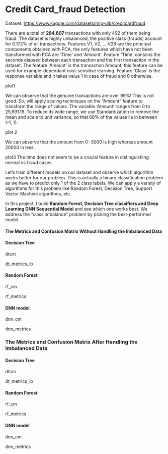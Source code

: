 # Credit Card_fraud Detection

Dataset: https://www.kaggle.com/datasets/mlg-ulb/creditcardfraud

There are a total of <b> 284,807 </b> transactions with only 492 of them being fraud.
The dataset is highly unbalanced, the positive class (frauds) account for 0.172% of all transactions. Features V1, V2, … V28 are the principal components obtained with PCA, the only features which have not been transformed with PCA are 'Time' and 'Amount'. Feature 'Time' contains the seconds elapsed between each transaction and the first transaction in the dataset. The feature 'Amount' is the transaction Amount, this feature can be used for example-dependant cost-sensitive learning. Feature 'Class' is the response variable and it takes value 1 in case of fraud and 0 otherwise.


plot1

We can observe that the genuine transactions are over 99%! This is not good.
So, will apply scaling techniques on the “Amount” feature to transform the range of values.
The variable ‘Amount’ ranges from 0 to 25,691.16. To reduce its wide range, we use Standardization to remove the mean and scale to unit variance, so that 68% of the values lie in between (-1, 1).

plot 2

We can observe that the amount from 0- 5000 is high whereas amount 20000 in less.


plot3
The time does not seem to be a crucial feature in distinguishing normal vs fraud cases.


Let’s train different models on our dataset and observe which algorithm works better for our problem. This is actually a binary classification problem as we have to predict only 1 of the 2 class labels. We can apply a variety of algorithms for this problem like Random Forest, Decision Tree, Support Vector Machine algorithms, etc.

In this project, I build <b>Random Forest, Decision Tree classifiers and Deep Learning DNN Sequential Model</b> and see which one works best. We address the “class imbalance” problem by picking the best-performed model.


#### The Metrics and Confusion Matrix Without Handling the Imbalanced Data

#### Decision Tree
dtcm

dt_metrics_ib


#### Random Forest

rf_cm

rf_metrics


#### DNN model

dnn_cm

dnn_metrics



### The Metrics and Confusion Matrix After Handling the Imbalanced Data

#### Decision Tree
dtcm

dt_metrics_ib


#### Random Forest

rf_cm

rf_metrics


#### DNN model

dnn_cm

dnn_metrics



